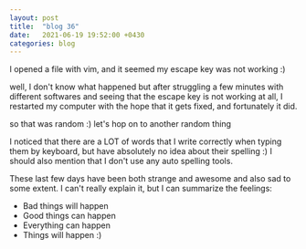 ```yaml
---
layout: post
title:  "blog 36"
date:   2021-06-19 19:52:00 +0430
categories: blog
---
```


I opened a file with vim, and it seemed my escape key was not working :)

well, I don't know what happened but after struggling a few minutes with different softwares and seeing that the escape key is not working at all, I restarted my computer with the hope that it gets fixed, and fortunately it did.

so that was random :) let's hop on to another random thing 

I noticed that there are a LOT of words that I write correctly when typing them by keyboard, but have absolutely no idea about their spelling :) I should also mention that I don't use any auto spelling tools.

These last few days have been both strange and awesome and also sad to some extent. I can't really explain it, but I can summarize the feelings:

- Bad things will happen
- Good things can happen
- Everything can happen
- Things will happen :)
